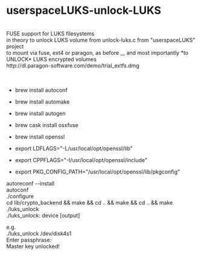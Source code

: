 # userspaceLUKS-unlock-LUKS
<br>
FUSE support for LUKS filesystems
<br>
in theory to unlock LUKS volume from unlock-luks.c from "userspaceLUKS" project
<br>
to mount via fuse, ext4 or paragon, as before ,,, and most importantly *to UNLOCK* LUKS encrypted volumes
<br>
http://dl.paragon-software.com/demo/trial_extfs.dmg
<br>
<br>

<br>


 * brew install autoconf
 * brew install automake
 * brew install autogen
 * brew cask install osxfuse
 * brew install openssl
 
 * export LDFLAGS="-L/usr/local/opt/openssl/lib"
 * export CPPFLAGS="-I/usr/local/opt/openssl/include"
 * export PKG_CONFIG_PATH="/usr/local/opt/openssl/lib/pkgconfig"


autoreconf --install
<br>
autoconf
<br>
./configure
<br>
cd lib/crypto_backend && make && cd .. && make && cd .. && make
<br>
./luks_unlock 
<br>
./luks_unlock: device [output]
<br>

e.g.
<br>
./luks_unlock /dev/disk4s1
<br>
Enter passphrase: 
<br>
Master key unlocked!


